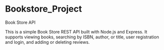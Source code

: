 # Bookstore_Project
Book Store API

This is a simple Book Store REST API built with Node.js and Express.
It supports viewing books, searching by ISBN, author, or title, user registration and login, and adding or deleting reviews.
